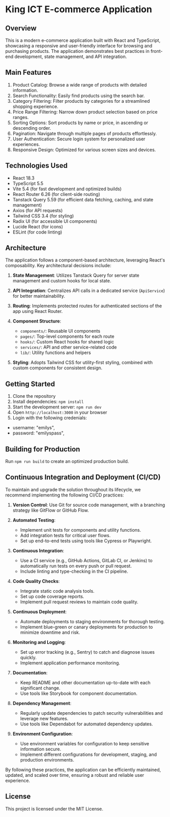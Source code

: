 # King ICT E-commerce Application

## Overview

This is a modern e-commerce application built with React and TypeScript, showcasing a responsive and user-friendly interface for browsing and purchasing products. The application demonstrates best practices in front-end development, state management, and API integration.

## Main Features

1. Product Catalog: Browse a wide range of products with detailed information.
2. Search Functionality: Easily find products using the search bar.
3. Category Filtering: Filter products by categories for a streamlined shopping experience.
4. Price Range Filtering: Narrow down product selection based on price ranges.
5. Sorting Options: Sort products by name or price, in ascending or descending order.
6. Pagination: Navigate through multiple pages of products effortlessly.
7. User Authentication: Secure login system for personalized user experiences.
8. Responsive Design: Optimized for various screen sizes and devices.

## Technologies Used

- React 18.3
- TypeScript 5.5
- Vite 5.4 (for fast development and optimized builds)
- React Router 6.26 (for client-side routing)
- Tanstack Query 5.59 (for efficient data fetching, caching, and state management)
- Axios (for API requests)
- Tailwind CSS 3.4 (for styling)
- Radix UI (for accessible UI components)
- Lucide React (for icons)
- ESLint (for code linting)

## Architecture

The application follows a component-based architecture, leveraging React's composability. Key architectural decisions include:

1. **State Management**: Utilizes Tanstack Query for server state management and custom hooks for local state.

2. **API Integration**: Centralizes API calls in a dedicated service (`ApiService`) for better maintainability.

3. **Routing**: Implements protected routes for authenticated sections of the app using React Router.

4. **Component Structure**:

   - `components/`: Reusable UI components
   - `pages/`: Top-level components for each route
   - `hooks/`: Custom React hooks for shared logic
   - `services/`: API and other service-related code
   - `lib/`: Utility functions and helpers

5. **Styling**: Adopts Tailwind CSS for utility-first styling, combined with custom components for consistent design.

## Getting Started

1. Clone the repository
2. Install dependencies: `npm install`
3. Start the development server: `npm run dev`
4. Open `http://localhost:3000` in your browser
5. Login with the following credenials:
- username: "emilys",
- password: "emilyspass",

## Building for Production

Run `npm run build` to create an optimized production build.

## Continuous Integration and Deployment (CI/CD)

To maintain and upgrade the solution throughout its lifecycle, we recommend implementing the following CI/CD practices:

1. **Version Control**: Use Git for source code management, with a branching strategy like GitFlow or GitHub Flow.

2. **Automated Testing**:

   - Implement unit tests for components and utility functions.
   - Add integration tests for critical user flows.
   - Set up end-to-end tests using tools like Cypress or Playwright.

3. **Continuous Integration**:

   - Use a CI service (e.g., GitHub Actions, GitLab CI, or Jenkins) to automatically run tests on every push or pull request.
   - Include linting and type-checking in the CI pipeline.

4. **Code Quality Checks**:

   - Integrate static code analysis tools.
   - Set up code coverage reports.
   - Implement pull request reviews to maintain code quality.

5. **Continuous Deployment**:

   - Automate deployments to staging environments for thorough testing.
   - Implement blue-green or canary deployments for production to minimize downtime and risk.

6. **Monitoring and Logging**:

   - Set up error tracking (e.g., Sentry) to catch and diagnose issues quickly.
   - Implement application performance monitoring.

7. **Documentation**:

   - Keep README and other documentation up-to-date with each significant change.
   - Use tools like Storybook for component documentation.

8. **Dependency Management**:

   - Regularly update dependencies to patch security vulnerabilities and leverage new features.
   - Use tools like Dependabot for automated dependency updates.

9. **Environment Configuration**:
   - Use environment variables for configuration to keep sensitive information secure.
   - Implement different configurations for development, staging, and production environments.

By following these practices, the application can be efficiently maintained, updated, and scaled over time, ensuring a robust and reliable user experience.

## License

This project is licensed under the MIT License.
